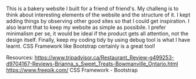 This is a bakery website I built for a friend of friend's. My challeng is to think about interesting elements of the website and the structure of it. I kept adding things by observing other good sites so that I could get inspiration. I also learnt that to keep my website as simple as possibile. I prefer minimalism per se, it would be ideal if the product gets all attention, not the design itself. Finally, keep my coding tidy by using debug tool is what I have learnt. CSS Framework like Bootstrap certainly is a great tool!

Resources:
https://www.tripadvisor.ca/Restaurant_Review-g499253-d9704167-Reviews-Brianna_s_Sweet_Treats-Bowmanville_Ontario.html
https://www.freepik.com/
CSS Framework - Bootstrap